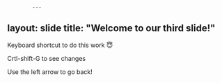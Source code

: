             ---
layout: slide
title: "Welcome to our third slide!"
---
Keyboard shortcut to do this work 😇

Crtl-shift-G  to see changes


Use the left arrow to go back!